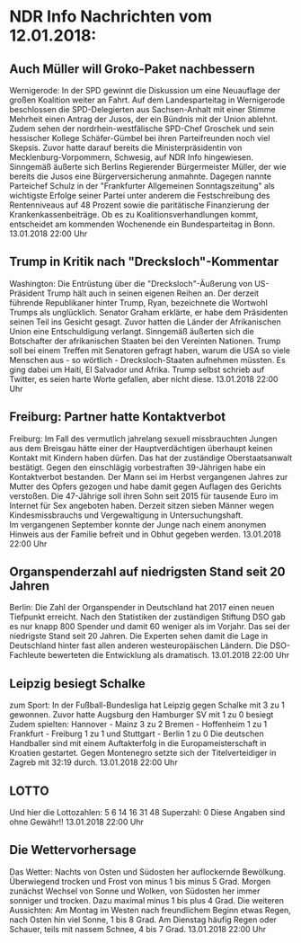 # NDR Info Nachrichten vom 12.01.2018:


## Auch Müller will Groko-Paket nachbessern
Wernigerode: In der SPD gewinnt die Diskussion um eine Neuauflage der großen Koalition weiter an Fahrt. Auf dem Landesparteitag in Wernigerode beschlossen die SPD-Delegierten aus Sachsen-Anhalt mit einer Stimme Mehrheit einen Antrag der Jusos, der ein Bündnis mit der Union ablehnt. Zudem sehen der nordrhein-westfälische SPD-Chef Groschek und sein hessischer Kollege Schäfer-Gümbel bei ihren Parteifreunden noch viel Skepsis. Zuvor hatte darauf bereits die Ministerpräsidentin von Mecklenburg-Vorpommern, Schwesig, auf NDR Info hingewiesen. Sinngemäß äußerte sich Berlins Regierender Bürgermeister Müller, der wie bereits die Jusos eine Bürgerversicherung anmahnte. Dagegen nannte Parteichef Schulz in der "Frankfurter Allgemeinen Sonntagszeitung" als wichtigste Erfolge seiner Partei unter anderem die Festschreibung des Rentenniveaus auf 48 Prozent sowie die paritätische Finanzierung der Krankenkassenbeiträge. Ob es zu Koalitionsverhandlungen kommt, entscheidet am kommenden Wochenende ein Bundesparteitag in Bonn. 13.01.2018 22:00 Uhr 

## Trump in Kritik nach "Drecksloch"-Kommentar
Washington: Die Entrüstung über die "Drecksloch"-Äußerung von US-Präsident Trump hält auch in seinen eigenen Reihen an. Der derzeit führende Republikaner hinter Trump, Ryan, bezeichnete die Wortwohl Trumps als unglücklich. Senator Graham erklärte, er habe dem Präsidenten seinen Teil ins Gesicht gesagt. Zuvor hatten die Länder der Afrikanischen Union eine Entschuldigung verlangt. Sinngemäß äußerten sich die Botschafter der afrikanischen Staaten bei den Vereinten Nationen. Trump soll bei einem Treffen mit Senatoren gefragt haben, warum die USA so viele Menschen aus  - so wörtlich - Drecksloch-Staaten aufnehmen müssten. Es ging dabei um Haiti, El Salvador und Afrika. Trump selbst schrieb auf Twitter, es seien harte Worte gefallen, aber nicht diese. 13.01.2018 22:00 Uhr 

## Freiburg: Partner hatte Kontaktverbot
Freiburg: Im Fall des vermutlich jahrelang sexuell missbrauchten Jungen aus dem Breisgau hätte einer der Hauptverdächtigen überhaupt keinen Kontakt mit Kindern haben dürfen. Das hat der zuständige Oberstaatsanwalt bestätigt. Gegen den einschlägig vorbestraften 39-Jährigen habe ein Kontaktverbot bestanden. Der Mann sei im Herbst vergangenen Jahres zur Mutter des Opfers gezogen und habe damit gegen Auflagen des Gerichts verstoßen. Die 47-Jährige soll ihren Sohn seit 2015 für tausende Euro im Internet für Sex angeboten haben. Derzeit sitzen sieben Männer wegen Kindesmissbrauchs und Vergewaltigung in Untersuchungshaft. Im vergangenen September konnte der Junge nach einem anonymen Hinweis aus der Familie befreit und in Obhut gegeben werden. 13.01.2018 22:00 Uhr 

## Organspenderzahl auf niedrigsten Stand seit 20 Jahren
Berlin: Die Zahl der Organspender in Deutschland hat 2017 einen neuen Tiefpunkt erreicht. Nach den Statistiken der zuständigen Stiftung DSO gab es nur knapp 800 Spender und damit 60 weniger als im Vorjahr. Das sei der niedrigste Stand seit 20 Jahren. Die Experten sehen damit die Lage in Deutschland hinter fast allen anderen westeuropäischen Ländern. Die DSO-Fachleute bewerteten die Entwicklung als dramatisch. 13.01.2018 22:00 Uhr 

## Leipzig besiegt Schalke
zum Sport: In der Fußball-Bundesliga hat Leipzig gegen Schalke mit 3 zu 1 gewonnen. Zuvor hatte Augsburg den Hamburger SV mit 1 zu 0 besiegt Zudem spielten:
Hannover  - Mainz 3 zu 2
Bremen - Hoffenheim 1 zu 1
Frankfurt - Freiburg 1 zu 1
und
Stuttgart - Berlin 1 zu 0 Die deutschen Handballer sind mit einem Auftakterfolg in die Europameisterschaft in Kroatien gestartet. Gegen
Montenegro setzte sich der Titelverteidiger in Zagreb mit 32:19 durch. 13.01.2018 22:00 Uhr 

## LOTTO
Und hier die Lottozahlen:
5		6		14		16		31		48
Superzahl:		0
Diese Angaben sind ohne Gewähr!! 13.01.2018 22:00 Uhr 

## Die Wettervorhersage
Das Wetter:
Nachts von Osten und Südosten her auflockernde Bewölkung. Überwiegend trocken und Frost von minus 1 bis minus 5 Grad. Morgen zunächst Wechsel von Sonne und Wolken, von Südosten her immer sonniger und trocken. Dazu maximal minus 1 bis plus 4 Grad. Die weiteren Aussichten: Am Montag im Westen nach freundlichem Beginn etwas Regen, nach Osten hin viel Sonne, 1 bis 8 Grad. Am Dienstag häufig Regen oder Schauer, teils mit nassem Schnee, 4 bis 7 Grad. 13.01.2018 22:00 Uhr 
